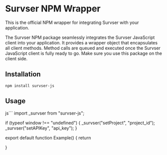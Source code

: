 # Survser NPM Wrapper

This is the official NPM wrapper for integrating Survser with your application.

The Survser NPM package seamlessly integrates the Survser JavaScript client into your application. It provides a wrapper object that encapsulates all client methods. Method calls are queued and executed once the Survser JavaScript client is fully ready to go. Make sure you use this package on the client side.

## Installation

`npm install survser-js`

## Usage

js```
import \_survser from "survser-js";

if (typeof window !== "undefined") {
\_survser("setProject", "project_id");
\_survser("setAPIKey", "api_key");
}

export default function Example() {
return <div></div>
}

```

```
